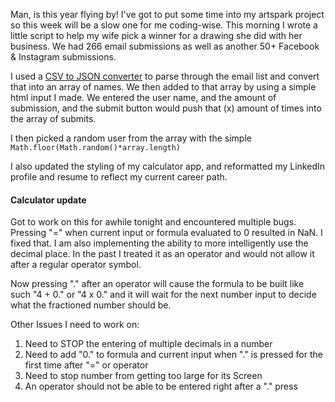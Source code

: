 Man, is this year flying by! I've got to put some time into my artspark project so this week will be a slow one for me coding-wise. This morning I wrote a little script to help my wife pick a winner for a drawing she did with her business. We had 266 email submissions as well as another 50+ Facebook & Instagram submissions.

I used a [CSV to JSON converter](https://csvjson.com/csv2json) to parse through the email list and convert that into an array of names. We then added to that array by using a simple html input I made. We entered the user name, and the amount of submission, and the submit button would push that (x) amount of times into the array of submits.

I then picked a random user from the array with the simple``` Math.floor(Math.random()*array.length)```

I also updated the styling of my calculator app, and reformatted my LinkedIn profile and resume to reflect my current career path.

#### Calculator update
Got to work on this for awhile tonight and encountered multiple bugs. Pressing "=" when current input or formula evaluated to 0 resulted in NaN. I fixed that. I am also implementing the ability to more intelligently use the decimal place. In the past I treated it as an operator and would not allow it after a regular operator symbol.

Now pressing "." after an operator will cause the formula to be built like such "4 + 0." or "4 x 0." and it will wait for the next number input to decide what the fractioned number should be.

Other Issues I need to work on:
1. Need to STOP the entering of multiple decimals in a number
2. Need to add "0." to formula and current input when "." is pressed for the first time after "=" or operator
3. Need to stop number from getting too large for its Screen
4. An operator should not be able to be entered right after a "." press
